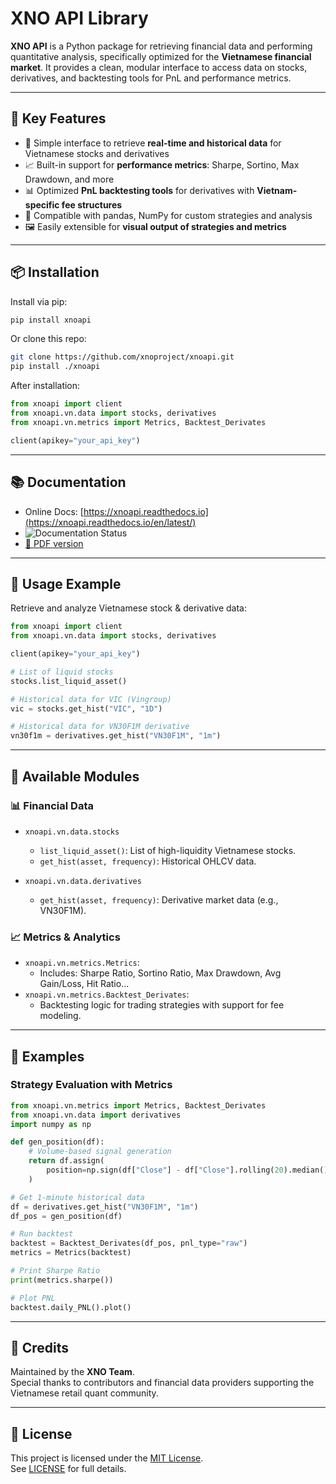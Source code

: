 # XNO API Library

**XNO API** is a Python package for retrieving financial data and performing quantitative analysis, specifically optimized for the **Vietnamese financial market**. It provides a clean, modular interface to access data on stocks, derivatives, and backtesting tools for PnL and performance metrics.

---

## 📌 Key Features

- 🔎 Simple interface to retrieve **real-time and historical data** for Vietnamese stocks and derivatives  
- 📈 Built-in support for **performance metrics**: Sharpe, Sortino, Max Drawdown, and more  
- 📊 Optimized **PnL backtesting tools** for derivatives with **Vietnam-specific fee structures**  
- 🧪 Compatible with pandas, NumPy for custom strategies and analysis  
- 🖼️ Easily extensible for **visual output of strategies and metrics**

---

## 📦 Installation

Install via pip:

```sh
pip install xnoapi
```

Or clone this repo:

```sh
git clone https://github.com/xnoproject/xnoapi.git
pip install ./xnoapi
```

After installation:

```python
from xnoapi import client
from xnoapi.vn.data import stocks, derivatives
from xnoapi.vn.metrics import Metrics, Backtest_Derivates

client(apikey="your_api_key")
```

---

## 📚 Documentation

- Online Docs: [https://xnoapi.readthedocs.io](https://xnoapi.readthedocs.io/en/latest/)
- ![Documentation Status](https://readthedocs.org/projects/xnoapi/badge/?version=latest)
- [📄 PDF version](https://buildmedia.readthedocs.org/media/pdf/xnoapi/latest/xnoapi.pdf)

---

## 🚀 Usage Example

Retrieve and analyze Vietnamese stock & derivative data:

```python
from xnoapi import client
from xnoapi.vn.data import stocks, derivatives

client(apikey="your_api_key")

# List of liquid stocks
stocks.list_liquid_asset()

# Historical data for VIC (Vingroup)
vic = stocks.get_hist("VIC", "1D")

# Historical data for VN30F1M derivative
vn30f1m = derivatives.get_hist("VN30F1M", "1m")
```

---

## 🧠 Available Modules

### 📊 Financial Data

- `xnoapi.vn.data.stocks`
  - `list_liquid_asset()`: List of high-liquidity Vietnamese stocks.
  - `get_hist(asset, frequency)`: Historical OHLCV data.

- `xnoapi.vn.data.derivatives`
  - `get_hist(asset, frequency)`: Derivative market data (e.g., VN30F1M).

### 📈 Metrics & Analytics

- `xnoapi.vn.metrics.Metrics`: 
  - Includes: Sharpe Ratio, Sortino Ratio, Max Drawdown, Avg Gain/Loss, Hit Ratio...
- `xnoapi.vn.metrics.Backtest_Derivates`: 
  - Backtesting logic for trading strategies with support for fee modeling.

---

## 🧪 Examples

### Strategy Evaluation with Metrics

```python
from xnoapi.vn.metrics import Metrics, Backtest_Derivates
from xnoapi.vn.data import derivatives
import numpy as np

def gen_position(df):
    # Volume-based signal generation
    return df.assign(
        position=np.sign(df["Close"] - df["Close"].rolling(20).median())
    )

# Get 1-minute historical data
df = derivatives.get_hist("VN30F1M", "1m")
df_pos = gen_position(df)

# Run backtest
backtest = Backtest_Derivates(df_pos, pnl_type="raw")
metrics = Metrics(backtest)

# Print Sharpe Ratio
print(metrics.sharpe())

# Plot PNL
backtest.daily_PNL().plot()
```

---

## 🤝 Credits

Maintained by the **XNO Team**.  
Special thanks to contributors and financial data providers supporting the Vietnamese retail quant community.

---

## 📄 License

This project is licensed under the [MIT License](https://choosealicense.com/licenses/mit/).  
See [LICENSE](https://github.com/xnoproject/xnoapi/blob/main/LICENSE) for full details.
